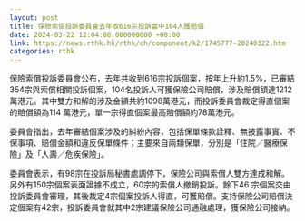 ```yaml
---
layout: post
title: 保險索償投訴委員會去年收616宗投訴當中104人獲賠償
date: 2024-03-22 12:04:08.000000000 +08:00
link: https://news.rthk.hk/rthk/ch/component/k2/1745777-20240322.htm
categories: rthk
---
```


保險索償投訴委員會公布，去年共收到616宗投訴個案，按年上升約1.5%，已審結354宗與索償相關投訴個案，104名投訴人可獲保險公司賠償，涉及賠償額達1212萬港元。其中雙方和解的涉及金額共約1098萬港元，而投訴委員會裁定得直個案的賠償額為114 萬港元，單一宗得直個案最高賠償額約78萬港元。

委員會指出，去年審結個案涉及的糾紛內容，包括保單條款詮釋、無披露事實、不保事項、賠償金額和違反保單條件；主要來自兩類保單，分別是「住院／醫療保險」及「人壽／危疾保險」。

委員會表示，有98宗在投訴局秘書處調停下，保險公司與索償人雙方達成和解。另外有150宗個案表面證據不成立，60宗的索償人撤銷投訴。餘下46 宗個案交由投訴委員會審理，其後裁定4宗個案投訴人得直，可獲賠償。支持保險公司賠償決定個案有42宗，投訴委員會就其中2宗建議保險公司通融處理，獲保險公司接納。
